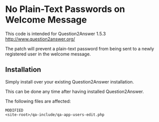 No Plain-Text Passwords on Welcome Message
==========================================================

This code is intended for Question2Answer 1.5.3
http://www.question2answer.org/

The patch will prevent a plain-text password from being sent to a newly registered user in the welcome message.  


Installation
------------------------------------------------------------

Simply install over your existing Question2Answer installation.

This can be done any time after having installed Question2Answer.

The following files are affected:

```
MODIFIED
<site-root>/qa-include/qa-app-users-edit.php
```
